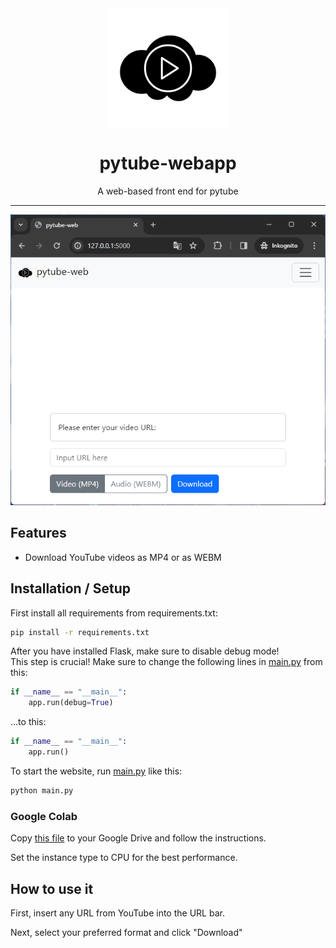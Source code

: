 <div align="center">
    <img src="static/pytube-webapp.png" width="192" height="192" style="display: block; margin: 0 auto"/>
    <h1>pytube-webapp</h1>
    <p>A web-based front end for pytube</p>
</div>

---

<p align="center">
    <img src="branding/screenshot.png">
</p>

## Features

- Download YouTube videos as MP4 or as WEBM

## Installation / Setup

First install all requirements from requirements.txt:

```bash
pip install -r requirements.txt
```

After you have installed Flask, make sure to disable debug mode!  
This step is crucial!
Make sure to change the following lines in [main.py](main.py) from this:

```python
if __name__ == "__main__":
    app.run(debug=True)
```

...to this:  

```python
if __name__ == "__main__":
    app.run()
```

To start the website, run [main.py](main.py) like this:

```bash
python main.py
```

### Google Colab

Copy [this file](pytube-webapp-colab.ipynb) to your Google Drive and follow the instructions.

Set the instance type to CPU for the best performance.

## How to use it

First, insert any URL from YouTube into the URL bar.  
  
Next, select your preferred format and click "Download"
